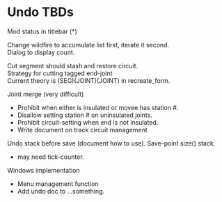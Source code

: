 # Undo TBDs

Mod status in titlebar (*)
  
Change wildfire to accumulate list first, iterate it second.  
Dialog to display count.

Cut segment should stash and restore circuit.  
Strategy for cutting tagged end-joint  
  Current theory is (SEG)(JOINT)(JOINT) in recreate_form.

Joint merge (very difficult)  
- Prohibit when either is insulated or movee has station #.  
- Disallow setting station # on uninsulated joints.
- Prohibit circuit-setting when end is not insulated.  
- Write document on track circuit management

Undo stack before save (document how to use).  Save-point size() stack.
- may need tick-counter.

Windows implementation  
- Menu management function 
- Add undo doc to ...something.
